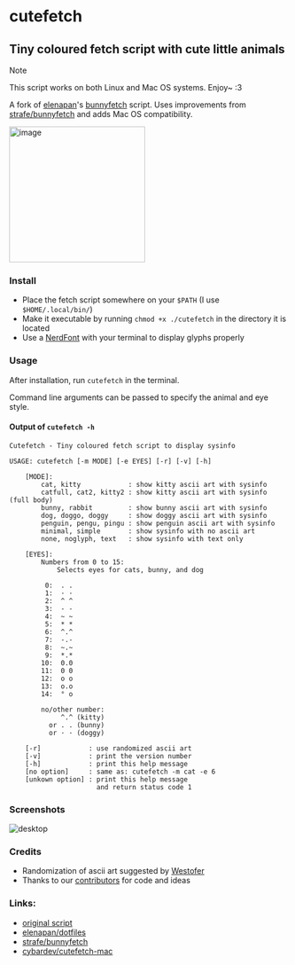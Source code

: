# cutefetch

## Tiny coloured fetch script with cute little animals

> [!NOTE]
> This script works on both Linux and Mac OS systems. Enjoy~ :3

A fork of [elenapan](https://github.com/elenapan)'s [bunnyfetch](https://github.com/elenapan/dotfiles/blob/feb0452d5ed2ab1a49aada4c9c46cf3f78c18094/bin/bunnyfetch) script.
Uses improvements from [strafe/bunnyfetch](https://github.com/strafe/bunnyfetch/blob/0283d355928df7aafd1d92607a3e452417246fd0/bunnyfetch) and adds Mac OS compatibility.

<img width="245" alt="image" src="https://user-images.githubusercontent.com/50134239/161402429-2561a87a-3a89-42d4-ad7c-cefe4ef62fa2.png">

### Install

-   Place the fetch script somewhere on your `$PATH` (I use `$HOME/.local/bin/`)
-   Make it executable by running `chmod +x ./cutefetch` in the directory it is located
-   Use a [NerdFont](https://www.nerdfonts.com/) with your terminal to display glyphs properly

### Usage

After installation, run `cutefetch` in the terminal.

Command line arguments can be passed to specify the animal and eye style.

#### Output of `cutefetch -h`

```
Cutefetch - Tiny coloured fetch script to display sysinfo

USAGE: cutefetch [-m MODE] [-e EYES] [-r] [-v] [-h]

    [MODE]:
        cat, kitty            : show kitty ascii art with sysinfo
        catfull, cat2, kitty2 : show kitty ascii art with sysinfo (full body)
        bunny, rabbit         : show bunny ascii art with sysinfo
        dog, doggo, doggy     : show doggy ascii art with sysinfo
        penguin, pengu, pingu : show penguin ascii art with sysinfo
        minimal, simple       : show sysinfo with no ascii art
        none, noglyph, text   : show sysinfo with text only

    [EYES]:
        Numbers from 0 to 15:
            Selects eyes for cats, bunny, and dog

         0:  . .
         1:  · ·
         2:  ^ ^
         3:  - -
         4:  ~ ~
         5:  * *
         6:  ^.^
         7:  -.-
         8:  ~.~
         9:  *.*
        10:  0.0
        11:  0 0
        12:  o o
        13:  o.o
        14:  ° o

        no/other number:
             ^.^ (kitty)
          or . . (bunny)
          or · · (doggy)

    [-r]            : use randomized ascii art
    [-v]            : print the version number
    [-h]            : print this help message
    [no option]     : same as: cutefetch -m cat -e 6
    [unkown option] : print this help message
                      and return status code 1
```

### Screenshots

![desktop](https://imgur.com/tX8Fqt4.png)

### Credits
- Randomization of ascii art suggested by [Westofer](https://github.com/westofer)
- Thanks to our [contributors](https://github.com/cybardev/cutefetch/graphs/contributors) for code and ideas

### Links:

-   [original script](https://github.com/elenapan/dotfiles/blob/master/bin/bunnyfetch)
-   [elenapan/dotfiles](https://github.com/elenapan/dotfiles/)
-   [strafe/bunnyfetch](https://github.com/strafe/bunnyfetch/)
-   [cybardev/cutefetch-mac](https://github.com/cybardev/cutefetch-mac/)
